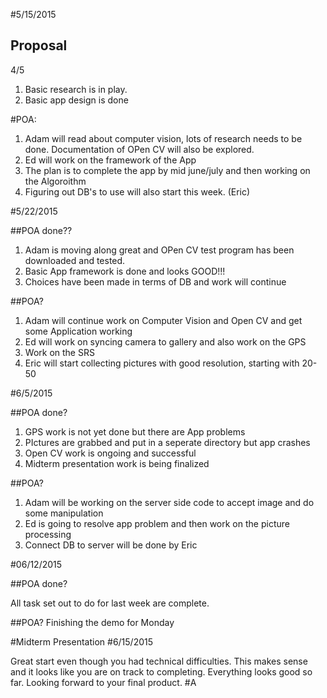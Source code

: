 #5/15/2015

## Proposal

4/5
1. Basic research is in play.
2. Basic app design is done

#POA:

1. Adam will read about computer vision, lots of research needs to be done. Documentation of OPen CV will also be explored.
2. Ed will work on the framework of the App
3. The plan is to complete the app by mid june/july and then working on the Algoroithm
4. Figuring out DB's to use will also start this week. (Eric)

#5/22/2015

##POA done??

1. Adam is moving along great and OPen CV test program has been downloaded and tested.
2. Basic App framework is done and looks GOOD!!!
3. Choices have been made in terms of DB and work will continue

##POA?

1. Adam will continue work on Computer Vision and Open CV and get some Application working
2. Ed will work on syncing camera to gallery and also work on the GPS
3. Work on the SRS
4. Eric will start collecting pictures with good resolution, starting with 20-50

#6/5/2015

##POA done?
1. GPS work is not yet done but there are App problems
2. PIctures are grabbed and put in a seperate directory but app crashes
3. Open CV work is ongoing and successful
4. Midterm presentation work is being finalized

##POA?
1. Adam will be working on the server side code to accept image and do some manipulation
2. Ed is going to resolve app problem and then work on the picture processing
3. Connect DB to server will be done by Eric

#06/12/2015

##POA done?

All task set out to do for last week are complete.

##POA?
Finishing the demo for Monday

#Midterm Presentation
#6/15/2015

Great start even though you had technical difficulties.
This makes sense and it looks like you are on track to completing.
Everything looks good so far.
Looking forward to your final product.
#A

